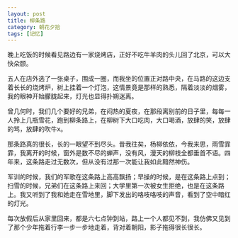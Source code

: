 ```yaml
---
layout: post
title: 柳条路
category: 朝花夕拾
tags: [记忆]
---
```

晚上吃饭的时候看见路边有一家烧烤店，正好不吃牛羊肉的头儿回了北京，可以大快朵颐。 
	
五人在店外选了一张桌子，围成一圈，而我坐的位置正对路中央，在马路的这边支着长长的烧烤炉，树上挂着一个灯泡，这情景竟是那样的熟悉，隔着淡淡的烟雾，我的眼神开始朦胧起来，灯光也显得扑朔迷离。 
	
曾几何时，我们几个要好的兄弟，在闷热的夏夜，在那段离别前的日子里，每每一人拎上几瓶雪花，跑到柳条路上，在柳树下大口吃肉，大口喝酒，放肆的笑，放肆的骂，放肆的吹牛x。 
	
那条路真的很长，长的一眼望不到尽头。昔我往矣，杨柳依依，今我来思，雨雪霏霏，我离开的时候，窗外是数不尽的蝉声，没有风，漫天的柳枝全都垂首不语。四年来，这条路走过无数次，但从没有过那一次能让我如此黯然神伤。 
	
军训的时候，我们的军歌在这条路上高高飘扬；早操的时候，是在这条路上点到；扫雪的时候，兄弟们在这条路上来回；大学里第一次被女生拒绝，也是在这条路上。我又听到了我和她走在雪地里，脚下发出的咯吱咯吱的声音，看到了空中暗红的灯光。 
	
每次放假后从家里回来，都是六七点钟到站，路上一个人都见不到，我仿佛又见到了那个少年拖着行李一步一步地走着，背对着朝阳，影子拖得很长很长。